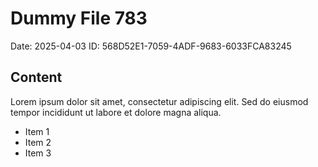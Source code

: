 # Dummy File 783

Date: 2025-04-03
ID: 568D52E1-7059-4ADF-9683-6033FCA83245

## Content

Lorem ipsum dolor sit amet, consectetur adipiscing elit.
Sed do eiusmod tempor incididunt ut labore et dolore magna aliqua.

* Item 1
* Item 2
* Item 3
